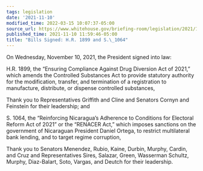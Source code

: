 ```yaml
---
tags: legislation
date: '2021-11-10'
modified_time: 2022-03-15 10:07:37-05:00
source_url: https://www.whitehouse.gov/briefing-room/legislation/2021/11/10/bills-signed-h-r-1899-and-s-1064/
published_time: 2021-11-10 11:59:46-05:00
title: "Bills Signed: H.R. 1899 and S.\_1064"
---
```

 
  
On Wednesday, November 10, 2021, the President signed into law:  
  
H.R. 1899, the “Ensuring Compliance Against Drug Diversion Act of 2021,”
which amends the Controlled Substances Act to provide statutory
authority for the modification, transfer, and termination of a
registration to manufacture, distribute, or dispense controlled
substances,  
  
Thank you to Representatives Griffith and Cline and Senators Cornyn and
Feinstein for their leadership; and   
  
S. 1064, the “Reinforcing Nicaragua’s Adherence to Conditions for
Electoral Reform Act of 2021” or the “RENACER Act,” which imposes
sanctions on the government of Nicaraguan President Daniel Ortega, to
restrict multilateral bank lending, and to target regime corruption,  
  
Thank you to Senators Menendez, Rubio, Kaine, Durbin, Murphy, Cardin,
and Cruz and Representatives Sires, Salazar, Green, Wasserman Schultz,
Murphy, Diaz-Balart, Soto, Vargas, and Deutch for their leadership.
